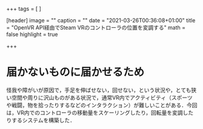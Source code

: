+++
tags = [
]

[header]
  image = ""
  caption = ""
date = "2021-03-26T00:36:08+01:00"
title = "OpenVR API経由でSteam VRのコントローラの位置を変調する"
math = false
highlight = true

+++


# 届かないものに届かせるため
怪我や障がいが原因で，手足を伸ばせない，回せない，という状況や，とても狭い空間や周りに沢山ものがある状況で，通常VR内でアクティビティ（スポーツや戦闘，物を拾ったりするなどのインタラクション）が難しいことがある．今回は，VR内でのコントローラの移動量をスケーリングしたり，回転量を変調したりするシステムを構築した．

